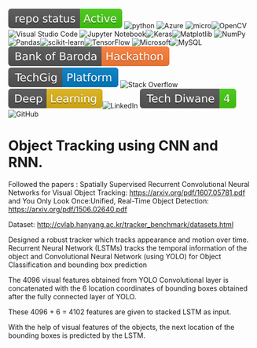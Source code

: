 ![image](https://github.com/Shailly0502/Tech-Diwane/blob/5e9464e1145fa5ce5c6af266c36b0efb3198d7fa/activestatus.svg) ![python](https://img.shields.io/badge/python-3670A0?style=for-the-badge&logo=python&logoColor=ffdd54) ![Azure](https://img.shields.io/badge/azure-%230072C6.svg?style=for-the-badge&logo=microsoftazure&logoColor=white) ![micro](https://img.shields.io/badge/Microsoft_Learn-258ffa?style=for-the-badge&logo=microsoft&logoColor=white)![OpenCV](https://img.shields.io/badge/opencv-%23white.svg?style=for-the-badge&logo=opencv&logoColor=white) ![Visual Studio Code](https://img.shields.io/badge/Visual%20Studio%20Code-0078d7.svg?style=for-the-badge&logo=visual-studio-code&logoColor=white) ![Jupyter Notebook](https://img.shields.io/badge/jupyter-%23FA0F00.svg?style=for-the-badge&logo=jupyter&logoColor=white)![Keras](https://img.shields.io/badge/Keras-%23D00000.svg?style=for-the-badge&logo=Keras&logoColor=white)![Matplotlib](https://img.shields.io/badge/Matplotlib-%23ffffff.svg?style=for-the-badge&logo=Matplotlib&logoColor=black) ![NumPy](https://img.shields.io/badge/numpy-%23013243.svg?style=for-the-badge&logo=numpy&logoColor=white) ![Pandas](https://img.shields.io/badge/pandas-%23150458.svg?style=for-the-badge&logo=pandas&logoColor=white)![scikit-learn](https://img.shields.io/badge/scikit--learn-%23F7931E.svg?style=for-the-badge&logo=scikit-learn&logoColor=white)![TensorFlow](https://img.shields.io/badge/TensorFlow-%23FF6F00.svg?style=for-the-badge&logo=TensorFlow&logoColor=white) ![Microsoft](https://img.shields.io/badge/Microsoft-0078D4?style=for-the-badge&logo=microsoft&logoColor=white)![MySQL](https://img.shields.io/badge/mysql-%2300f.svg?style=for-the-badge&logo=mysql&logoColor=white)![Bank of Baroda](https://github.com/Shailly0502/Tech-Diwane/blob/1d0c3ceafcb5ef858c117ddff4241770deaa5d2b/Bank%20of%20Baroda-Hackathon-orange.svg)![TechGig](https://github.com/Shailly0502/Tech-Diwane/blob/23028a580b78736f658e260fa1002a29068292ed/techgig.svg)  ![Stack Overflow](https://img.shields.io/badge/-Stackoverflow-FE7A16?style=for-the-badge&logo=stack-overflow&logoColor=white)![Deep Learning](https://github.com/Shailly0502/Tech-Diwane/blob/2d21b9fb791ddb4a8f74c0e65e394b6a568c0a6d/Deep-Learning-yellow.svg)![LinkedIn](https://img.shields.io/badge/linkedin-%230077B5.svg?style=for-the-badge&logo=linkedin&logoColor=white) ![Contributor](https://github.com/Shailly0502/Tech-Diwane/blob/cac5cd0b80f2648c84d53b58a081daacdf7bed2f/Tech%20Diwane-4-Green.svg) ![GitHub](https://img.shields.io/badge/github-%23121011.svg?style=for-the-badge&logo=github&logoColor=white) 

# Object Tracking using CNN and RNN. 

Followed the papers : Spatially Supervised Recurrent Convolutional Neural
Networks for Visual Object Tracking: https://arxiv.org/pdf/1607.05781.pdf and You Only Look Once:Unified, Real-Time Object Detection: https://arxiv.org/pdf/1506.02640.pdf

Dataset: http://cvlab.hanyang.ac.kr/tracker_benchmark/datasets.html


Designed a robust tracker which tracks appearance and motion over time.
Recurrent Neural Network (LSTMs) tracks the temporal information of the object and Convolutional Neural Network
(using YOLO) for Object Classification and bounding box prediction


The 4096 visual features obtained from YOLO Convolutional layer is concatenated with the 6 location coordinates of bounding boxes obtained after the fully connected layer of YOLO. 

These 4096 + 6 = 4102 features are given to stacked LSTM as input. 

With the help of visual features of the objects, the next location of the bounding boxes is predicted by the LSTM.
